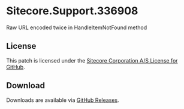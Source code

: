 # Sitecore.Support.336908
Raw URL encoded twice in HandleItemNotFound method

## License  
This patch is licensed under the [Sitecore Corporation A/S License for GitHub](https://github.com/sitecoresupport/Sitecore.Support.336908/blob/master/LICENSE).  

## Download  
Downloads are available via [GitHub Releases](https://github.com/sitecoresupport/Sitecore.Support.336908/releases).  
